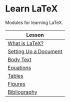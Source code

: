 # Learn LaTeX

Modules for learning LaTeX.

| Lesson |
| ------ |
| [What is LaTeX?](modules/Introduction.md) |
| [Setting Up a Document](modules/NewArticle.md) |
| [Body Text](modules/BodyText.md) |
| [Equations](modules/Equations.md) |
| [Tables](modules/Tables.md) |
| [Figures](modules/Figures.md) |
| [Bibliography](modules/Bibliography.md) |
